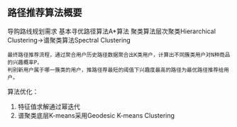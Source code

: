 ## 路径推荐算法概要
导购路线规划需求
基本寻优路径算法A*算法
聚类算法层次聚类Hierarchical Clustering->谱聚类算法Spectral Clustering
    
    最终路径推荐流程，通过聚合用户历史路径数据聚合出K类用户，计算出不同簇类用户对N种商品的兴趣概率P，
    判别新用户属于哪一簇类的用户，推路径荐最短的阈值下兴趣度最高的路径为最优路径推荐给用户。
算法优化：
1. 特征值求解通过幂迭代
2. 谱聚类底层K-means采用Geodesic K-means Clustering